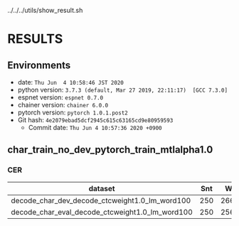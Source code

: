 ../../../utils/show_result.sh
<!-- Generated by ../../../utils/show_result.sh -->
# RESULTS
## Environments
- date: `Thu Jun  4 10:58:46 JST 2020`
- python version: `3.7.3 (default, Mar 27 2019, 22:11:17)  [GCC 7.3.0]`
- espnet version: `espnet 0.7.0`
- chainer version: `chainer 6.0.0`
- pytorch version: `pytorch 1.0.1.post2`
- Git hash: `4e2079ebad5dcf2945c615c63165cd9e80959593`
  - Commit date: `Thu Jun 4 10:57:36 2020 +0900`

## char_train_no_dev_pytorch_train_mtlalpha1.0
### CER

|dataset|Snt|Wrd|Corr|Sub|Del|Ins|Err|S.Err|
|---|---|---|---|---|---|---|---|---|
|decode_char_dev_decode_ctcweight1.0_lm_word100|250|26626|92.6|3.5|3.9|3.6|11.0|100.0|
|decode_char_eval_decode_ctcweight1.0_lm_word100|250|25630|91.5|4.1|4.4|3.9|12.4|100.0|